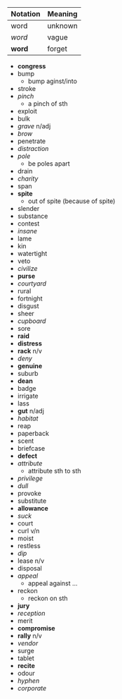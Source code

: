 | Notation | Meaning |
| -------- | ------- |
| word     | unknown |
| _word_   | vague   |
| **word** | forget  |

- **congress**
- bump
  - bump aginst/into
- stroke
- _pinch_
  - a pinch of sth
- exploit
- bulk
- _grave_ n/adj
- _brow_
- penetrate
- _distraction_
- _pole_
  - be poles apart
- drain
- _charity_
- span
- **spite**
  - out of spite (because of spite)
- slender
- substance
- contest
- _insane_
- lame
- kin
- watertight
- veto
- _civilize_
- **purse**
- _courtyard_
- rural
- fortnight
- disgust
- sheer
- _cupboard_
- sore
- **raid**
- **distress**
- **rack** n/v
- _deny_
- **genuine**
- suburb
- **dean**
- badge
- irrigate
- lass
- **gut** n/adj
- _habitat_
- reap
- paperback
- scent
- briefcase
- **defect**
- _attribute_
  - attribute sth to sth
- _privilege_
- _dull_
- provoke
- substitute
- **allowance**
- _suck_
- court
- curl v/n
- moist
- restless
- _dip_
- lease n/v
- disposal
- _appeal_
  - appeal against ...
- reckon
  - reckon on sth
- **jury**
- _reception_
- merit
- **compromise**
- **rally** n/v
- _vendor_
- surge
- tablet
- **recite**
- odour
- _hyphen_
- _corporate_
